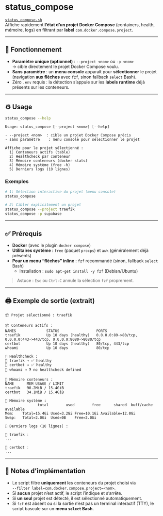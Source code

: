 # status_compose

[`status_compose.sh`](./scripts/status_compose.sh)  
Affiche rapidement **l’état d’un projet Docker Compose** (containers, health, mémoire, logs) en filtrant par **label** `com.docker.compose.project`.

---

## 🧭 Fonctionnement

- **Paramètre unique (optionnel)** : `--project <nom>` ou `-p <nom>`  
  → cible directement le projet Docker Compose voulu.
- **Sans paramètre** : un **menu console** apparaît pour **sélectionner** le projet (navigation **aux flèches** avec `fzf`, sinon fallback `select` Bash).  
- Zéro `.env` requis : la détection s’appuie sur les **labels runtime** déjà présents sur les conteneurs.

---

## ⚙️ Usage

```bash
status_compose --help
```

```
Usage: status_compose [--project <nom>] [--help]

- --project <nom>  : cible un projet Docker Compose précis
- sans paramètre    : menu console pour sélectionner le projet

Affiche pour le projet sélectionné :
  1) Conteneurs actifs (table)
  2) Healthcheck par conteneur
  3) Mémoire conteneurs (docker stats)
  4) Mémoire système (free -h)
  5) Derniers logs (10 lignes)
```

### Exemples

```bash
# 1) Sélection interactive du projet (menu console)
status_compose

# 2) Cibler explicitement un projet
status_compose --project traefik
status_compose -p supabase
```

---

## ✅ Prérequis

- **Docker** (avec le plugin `docker compose`)
- **Utilitaires système** : `free` (paquet `procps`) et `awk` (généralement déjà présents)
- **Pour un menu “flèches” inline** : `fzf` recommandé (sinon, fallback `select` Bash)
  - Installation : `sudo apt-get install -y fzf` (Debian/Ubuntu)

> Astuce : `Esc` ou `Ctrl‑C` annule la sélection `fzf` proprement.

---

## 🖨️ Exemple de sortie (extrait)

```text
📦 Projet sélectionné : traefik

📦 Conteneurs actifs :
NAMES              STATUS                 PORTS
traefik            Up 10 days (healthy)   0.0.0.0:80->80/tcp, 0.0.0.0:443->443/tcp, 0.0.0.0:8080->8080/tcp
certbot            Up 10 days (healthy)   80/tcp, 443/tcp
whoami             Up 10 days             80/tcp

🧪 Healthcheck :
🔹 traefik → ✅ healthy
🔹 certbot → ✅ healthy
🔹 whoami → ❓ no healthcheck defined

🧠 Mémoire conteneurs :
NAME      MEM USAGE / LIMIT
traefik   90.2MiB / 15.4GiB
certbot   34.1MiB / 15.4GiB

🧠 Mémoire système :
               total        used        free      shared  buff/cache   available
Mem:    Total=15.4Gi Used=3.2Gi Free=10.1Gi Available=12.0Gi
Swap:   Total=2.0Gi  Used=0B    Free=2.0Gi

🧾 Derniers logs (10 lignes) :

🔸 traefik :
...

🔸 certbot :
...
```

---

## 🧩 Notes d’implémentation

- Le script filtre **uniquement** les conteneurs du projet choisi via  
  `--filter label=com.docker.compose.project=<nom>`.
- Si **aucun** projet n’est actif, le script l’indique et s’arrête.
- Si **un seul** projet est détecté, il est sélectionné automatiquement.
- Si `fzf` est absent ou si la sortie n’est pas un terminal interactif (TTY), le script
  bascule sur un **menu `select` Bash**.
